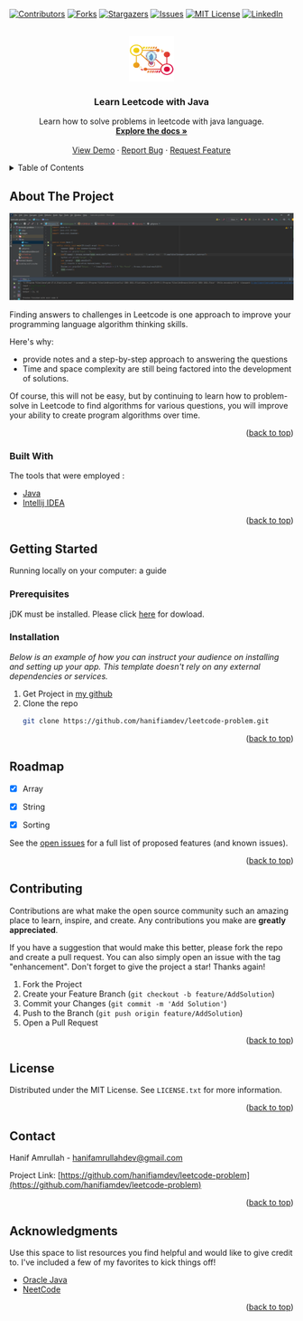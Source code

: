 <div id="top"></div>
<!--
*** Thanks for checking out the Best-README-Template. If you have a suggestion
*** that would make this better, please fork the repo and create a pull request
*** or simply open an issue with the tag "enhancement".
*** Don't forget to give the project a star!
*** Thanks again! Now go create something AMAZING! :D
-->

<!-- PROJECT SHIELDS -->
<!--
*** I'm using markdown "reference style" links for readability.
*** Reference links are enclosed in brackets [ ] instead of parentheses ( ).
*** See the bottom of this document for the declaration of the reference variables
*** for contributors-url, forks-url, etc. This is an optional, concise syntax you may use.
*** https://www.markdownguide.org/basic-syntax/#reference-style-links
-->
[![Contributors][contributors-shield]][contributors-url]
[![Forks][forks-shield]][forks-url]
[![Stargazers][stars-shield]][stars-url]
[![Issues][issues-shield]][issues-url]
[![MIT License][license-shield]][license-url]
[![LinkedIn][linkedin-shield]][linkedin-url]



<!-- PROJECT LOGO -->
<br />
<div align="center">
  <a href="https://github.com/hanifiamdev/leetcode-problem">
    <img src="images/logo.png" alt="Logo" width="80" height="80">
  </a>

  <h3 align="center">Learn Leetcode with Java</h3>

  <p align="center">
   Learn how to solve problems in leetcode with java language.
    <br />
    <a href="https://github.com/hanifiamdev/leetcode-problem"><strong>Explore the docs »</strong></a>
    <br />
    <br />
    <a href="https://github.com/hanifiamdev/leetcode-problem">View Demo</a>
    ·
    <a href="https://github.com/hanifiamdev/leetcode-problem/issues">Report Bug</a>
    ·
    <a href="https://github.com/hanifiamdev/leetcode-problem/issues">Request Feature</a>
  </p>
</div>



<!-- TABLE OF CONTENTS -->
<details>
  <summary>Table of Contents</summary>
  <ol>
    <li>
      <a href="#about-the-project">About The Project</a>
      <ul>
        <li><a href="#built-with">Built With</a></li>
      </ul>
    </li>
    <li>
      <a href="#getting-started">Getting Started</a>
      <ul>
        <li><a href="#prerequisites">Prerequisites</a></li>
        <li><a href="#installation">Installation</a></li>
      </ul>
    </li>
    <li><a href="#roadmap">Roadmap</a></li>
    <li><a href="#contributing">Contributing</a></li>
    <li><a href="#license">License</a></li>
    <li><a href="#contact">Contact</a></li>
    <li><a href="#acknowledgments">Acknowledgments</a></li>
  </ol>
</details>



<!-- ABOUT THE PROJECT -->
## About The Project

[![Product Name Screen Shot][product-screenshot]](https://example.com)

Finding answers to challenges in Leetcode is one approach to improve your programming language algorithm thinking skills.

Here's why:
* provide notes and a step-by-step approach to answering the questions
* Time and space complexity are still being factored into the development of solutions.

Of course, this will not be easy, but by continuing to learn how to problem-solve in Leetcode to find algorithms for various questions, you will improve your ability to create program algorithms over time.

<p align="right">(<a href="#top">back to top</a>)</p>



### Built With

The tools that were employed :

* [Java](https://www.java.com/en/)
* [Intellij IDEA](https://www.jetbrains.com/idea/)

<p align="right">(<a href="#top">back to top</a>)</p>



<!-- GETTING STARTED -->
## Getting Started

Running locally on your computer: a guide

### Prerequisites

jDK must be installed. Please click [here](https://www.oracle.com/java/technologies/downloads/) for dowload.

### Installation

_Below is an example of how you can instruct your audience on installing and setting up your app. This template doesn't rely on any external dependencies or services._

1. Get Project in [my github](https://github.com/hanifiamdev/leetcode-problem)
2. Clone the repo
   ```sh
   git clone https://github.com/hanifiamdev/leetcode-problem.git
   ```
<p align="right">(<a href="#top">back to top</a>)</p>

<!-- ROADMAP -->
## Roadmap

- [x] Array
- [x] String
- [x] Sorting


See the [open issues](https://github.com/hanifiamdev/leetcode-problem/issues) for a full list of proposed features (and known issues).

<p align="right">(<a href="#top">back to top</a>)</p>



<!-- CONTRIBUTING -->
## Contributing

Contributions are what make the open source community such an amazing place to learn, inspire, and create. Any contributions you make are **greatly appreciated**.

If you have a suggestion that would make this better, please fork the repo and create a pull request. You can also simply open an issue with the tag "enhancement".
Don't forget to give the project a star! Thanks again!

1. Fork the Project
2. Create your Feature Branch (`git checkout -b feature/AddSolution`)
3. Commit your Changes (`git commit -m 'Add Solution'`)
4. Push to the Branch (`git push origin feature/AddSolution`)
5. Open a Pull Request

<p align="right">(<a href="#top">back to top</a>)</p>



<!-- LICENSE -->
## License

Distributed under the MIT License. See `LICENSE.txt` for more information.

<p align="right">(<a href="#top">back to top</a>)</p>



<!-- CONTACT -->
## Contact

Hanif Amrullah - hanifamrullahdev@gmail.com

Project Link: [https://github.com/hanifiamdev/leetcode-problem](https://github.com/hanifiamdev/leetcode-problem)

<p align="right">(<a href="#top">back to top</a>)</p>



<!-- ACKNOWLEDGMENTS -->
## Acknowledgments

Use this space to list resources you find helpful and would like to give credit to. I've included a few of my favorites to kick things off!

* [Oracle Java](https://docs.oracle.com/en/java/)
* [NeetCode](https://www.youtube.com/watch?v=KLlXCFG5TnA&list=PLot-Xpze53ldVwtstag2TL4HQhAnC8ATf)

<p align="right">(<a href="#top">back to top</a>)</p>



<!-- MARKDOWN LINKS & IMAGES -->
<!-- https://www.markdownguide.org/basic-syntax/#reference-style-links -->
[contributors-shield]: https://img.shields.io/github/contributors/hanifiamdev/leetcode-problem.svg?style=for-the-badge
[contributors-url]: https://github.com/hanifiamdev/leetcode-problem/graphs/contributors
[forks-shield]: https://img.shields.io/github/forks/hanifiamdev/leetcode-problem.svg?style=for-the-badge
[forks-url]: https://github.com/hanifiamdev/leetcode-problem/network/members
[stars-shield]: https://img.shields.io/github/stars/hanifiamdev/leetcode-problem.svg?style=for-the-badge
[stars-url]: https://github.com/hanifiamdev/leetcode-problem/stargazers
[issues-shield]: https://img.shields.io/github/issues/hanifiamdev/leetcode-problem.svg?style=for-the-badge
[issues-url]: https://github.com/hanifiamdev/leetcode-problem/issues
[license-shield]: https://img.shields.io/github/license/hanifiamdev/leetcode-problem.svg?style=for-the-badge
[license-url]: https://github.com/hanifiamdev/leetcode-problem/blob/master/LICENSE.txt
[linkedin-shield]: https://img.shields.io/badge/-LinkedIn-black.svg?style=for-the-badge&logo=linkedin&colorB=555
[linkedin-url]: https://linkedin.com/in/hanif-amrullah
[product-screenshot]: images/jumbotron.png

